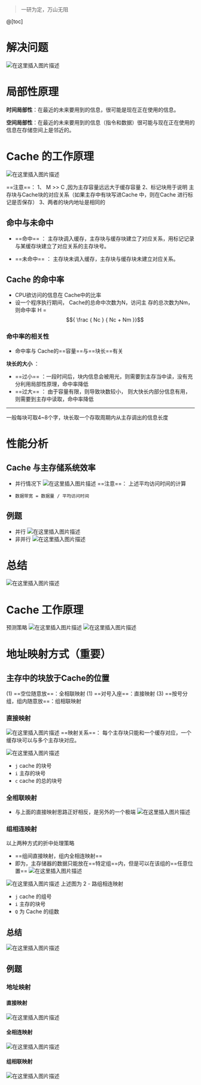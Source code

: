 ﻿> 一研为定，万山无阻

@[toc]

# 解决问题
![在这里插入图片描述](https://img-blog.csdnimg.cn/2021051216214597.png?x-oss-process=image/watermark,type_ZmFuZ3poZW5naGVpdGk,shadow_10,text_aHR0cHM6Ly9ibG9nLmNzZG4ubmV0L1F1YW50dW1Zb3U=,size_16,color_FFFFFF,t_70)
# 局部性原理
**时间局部性**：在最近的未来要用到的信息，很可能是现在正在使用的信息。

**空间局部性**：在最近的未来要用到的信息（指令和数据）很可能与现在正在使用的信息在存储空间上是邻近的。

# Cache 的工作原理
![在这里插入图片描述](https://img-blog.csdnimg.cn/20210512162753444.png?x-oss-process=image/watermark,type_ZmFuZ3poZW5naGVpdGk,shadow_10,text_aHR0cHM6Ly9ibG9nLmNzZG4ubmV0L1F1YW50dW1Zb3U=,size_16,color_FFFFFF,t_70)


==注意==：
1、 M >> C ,因为主存容量远远大于缓存容量
2、标记块用于说明 主存块与Cache块的对应关系（如果主存中有块写进Cache 中，则在Cache 进行标记是否保存）
3、两者的块内地址是相同的

## 命中与未命中
- ==命中== ： 主存块调入缓存，主存块与缓存块建立了对应关系，用标记记录与某缓存块建立了对应关系的主存块号。

- ==未命中== ：  主存块未调入缓存，主存块与缓存块未建立对应关系。

## Cache 的命中率
- CPU欲访问的信息在 Cache中的比率 
- 设一个程序执行期间， Cache的总命中次数为N，访问主
存的总次数为Nm，则命中率 H = $${ \frac { Nc } { Nc + Nm }}$$

### 命中率的相关性

- 命中率与 Cache的==容量==与==块长==有关

**块长的大小** ：
- ==过小== ：一段时间后，块内信息会被用光，则需要到主存当中读，没有充分利用局部性原理，命中率降低
- ==过大==  ： 由于容量有限，则导致块数较小， 则大快长内部分信息有用，则需要到主存中读取，命中率降低
- ---

一般每块可取4~8个字，块长取一个存取周期内从主存调出的信息长度


# 性能分析
## Cache 与主存储系统效率
- 并行情况下
![在这里插入图片描述](https://img-blog.csdnimg.cn/20210513083709573.png?x-oss-process=image/watermark,type_ZmFuZ3poZW5naGVpdGk,shadow_10,text_aHR0cHM6Ly9ibG9nLmNzZG4ubmV0L1F1YW50dW1Zb3U=,size_16,color_FFFFFF,t_70)
==注意==： 上述平均访问时间的计算

- `数据带宽 = 数据量 / 平均访问时间`

## 例题
- 并行
![在这里插入图片描述](https://img-blog.csdnimg.cn/20210513084953848.png?x-oss-process=image/watermark,type_ZmFuZ3poZW5naGVpdGk,shadow_10,text_aHR0cHM6Ly9ibG9nLmNzZG4ubmV0L1F1YW50dW1Zb3U=,size_16,color_FFFFFF,t_70)
- 非并行
![在这里插入图片描述](https://img-blog.csdnimg.cn/20210513085221493.png?x-oss-process=image/watermark,type_ZmFuZ3poZW5naGVpdGk,shadow_10,text_aHR0cHM6Ly9ibG9nLmNzZG4ubmV0L1F1YW50dW1Zb3U=,size_16,color_FFFFFF,t_70)
# 总结
![在这里插入图片描述](https://img-blog.csdnimg.cn/20210513085241101.png?x-oss-process=image/watermark,type_ZmFuZ3poZW5naGVpdGk,shadow_10,text_aHR0cHM6Ly9ibG9nLmNzZG4ubmV0L1F1YW50dW1Zb3U=,size_16,color_FFFFFF,t_70)
# Cache 工作原理
预测策略
![在这里插入图片描述](https://img-blog.csdnimg.cn/20210513090346788.png?x-oss-process=image/watermark,type_ZmFuZ3poZW5naGVpdGk,shadow_10,text_aHR0cHM6Ly9ibG9nLmNzZG4ubmV0L1F1YW50dW1Zb3U=,size_16,color_FFFFFF,t_70)
![在这里插入图片描述](https://img-blog.csdnimg.cn/20210513090726902.png?x-oss-process=image/watermark,type_ZmFuZ3poZW5naGVpdGk,shadow_10,text_aHR0cHM6Ly9ibG9nLmNzZG4ubmV0L1F1YW50dW1Zb3U=,size_16,color_FFFFFF,t_70)
# 地址映射方式（重要）
## 主存中的块放于Cache的位置
(1)   ==空位随意放==：全相联映射
(1)   ==对号入座==：直接映射
(3)   ==按号分组，组内随意放==：组相联映射

### 直接映射
![在这里插入图片描述](https://img-blog.csdnimg.cn/20210513094458385.png?x-oss-process=image/watermark,type_ZmFuZ3poZW5naGVpdGk,shadow_10,text_aHR0cHM6Ly9ibG9nLmNzZG4ubmV0L1F1YW50dW1Zb3U=,size_16,color_FFFFFF,t_70)
==映射关系==： 每个主存块只能和一个缓存对应，一个缓存块可以与多个主存块对应。

![在这里插入图片描述](https://img-blog.csdnimg.cn/20210513103849961.png?x-oss-process=image/watermark,type_ZmFuZ3poZW5naGVpdGk,shadow_10,text_aHR0cHM6Ly9ibG9nLmNzZG4ubmV0L1F1YW50dW1Zb3U=,size_16,color_FFFFFF,t_70)


- `j`   cache 的块号
- `i`   主存的块号
- `c`   cache  的总的块号


### 全相联映射
- 与上面的直接映射思路正好相反，是另外的一个极端
![在这里插入图片描述](https://img-blog.csdnimg.cn/20210513104205134.png?x-oss-process=image/watermark,type_ZmFuZ3poZW5naGVpdGk,shadow_10,text_aHR0cHM6Ly9ibG9nLmNzZG4ubmV0L1F1YW50dW1Zb3U=,size_16,color_FFFFFF,t_70)
### 组相连映射
以上两种方式的折中处理策略

- ==组间直接映射，组内全相连映射==
- 即为，主存储器的数据只能放在==特定组==内，但是可以在该组的==任意位置==
![在这里插入图片描述](https://img-blog.csdnimg.cn/20210513104744704.png?x-oss-process=image/watermark,type_ZmFuZ3poZW5naGVpdGk,shadow_10,text_aHR0cHM6Ly9ibG9nLmNzZG4ubmV0L1F1YW50dW1Zb3U=,size_16,color_FFFFFF,t_70)

![在这里插入图片描述](https://img-blog.csdnimg.cn/20210513105724158.png?x-oss-process=image/watermark,type_ZmFuZ3poZW5naGVpdGk,shadow_10,text_aHR0cHM6Ly9ibG9nLmNzZG4ubmV0L1F1YW50dW1Zb3U=,size_16,color_FFFFFF,t_70)
上述图为 2 - 路组相连映射

- `j`   cache 的组号
- `i`   主存的块号
- `Q`  为 Cache  的组数

## 总结
![在这里插入图片描述](https://img-blog.csdnimg.cn/20210513112149610.png?x-oss-process=image/watermark,type_ZmFuZ3poZW5naGVpdGk,shadow_10,text_aHR0cHM6Ly9ibG9nLmNzZG4ubmV0L1F1YW50dW1Zb3U=,size_16,color_FFFFFF,t_70)

## 例题
### 地址映射
#### 直接映射
![在这里插入图片描述](https://img-blog.csdnimg.cn/20210513164317776.png?x-oss-process=image/watermark,type_ZmFuZ3poZW5naGVpdGk,shadow_10,text_aHR0cHM6Ly9ibG9nLmNzZG4ubmV0L1F1YW50dW1Zb3U=,size_16,color_FFFFFF,t_70)


#### 全相连映射
![在这里插入图片描述](https://img-blog.csdnimg.cn/20210513162512790.png?x-oss-process=image/watermark,type_ZmFuZ3poZW5naGVpdGk,shadow_10,text_aHR0cHM6Ly9ibG9nLmNzZG4ubmV0L1F1YW50dW1Zb3U=,size_16,color_FFFFFF,t_70)
#### 组相联映射
![在这里插入图片描述](https://img-blog.csdnimg.cn/2021051316344754.png?x-oss-process=image/watermark,type_ZmFuZ3poZW5naGVpdGk,shadow_10,text_aHR0cHM6Ly9ibG9nLmNzZG4ubmV0L1F1YW50dW1Zb3U=,size_16,color_FFFFFF,t_70)





